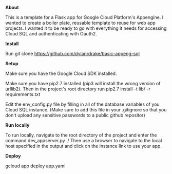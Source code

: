 **About**

This is a template for a Flask app for Google Cloud Platform's Appengine.  I wanted to create a boiler plate, reusable template to reuse for web app projects. I wanted it to be ready to go with everything it needs for accessing Cloud SQL and authenticating with Oauth2.



**Install**

Run git clone https://github.com/dylanrdrake/basic-appeng-sql



**Setup**

Make sure you have the Google Cloud SDK installed.

Make sure you have pip2.7 installed (pip3 will install the wrong version of urllib2). Then in the project's root directory run pip2.7 install -t lib/ -r requirements.txt

Edit the env_config.py file by filling in all of the database variables of you Cloud SQL instance. (Make sure to add this file in your .gitignore so that you don't upload any sensitive passwords to a public github repositor)



**Run locally**

To run locally, navigate to the root directory of the project and enter the command dev_appserver.py ./
Then use a browser to navigate to the local host specified in the output and click on the instance link to use your app.


**Deploy**

gcloud app deploy app.yaml
